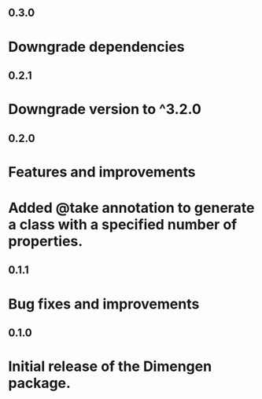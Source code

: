 
## 0.3.0

# Downgrade dependencies


## 0.2.1

# Downgrade version to ^3.2.0

## 0.2.0

# Features and improvements
# Added @take annotation to generate a class with a specified number of properties.


## 0.1.1

# Bug fixes and improvements

## 0.1.0

# Initial release of the Dimengen package.
